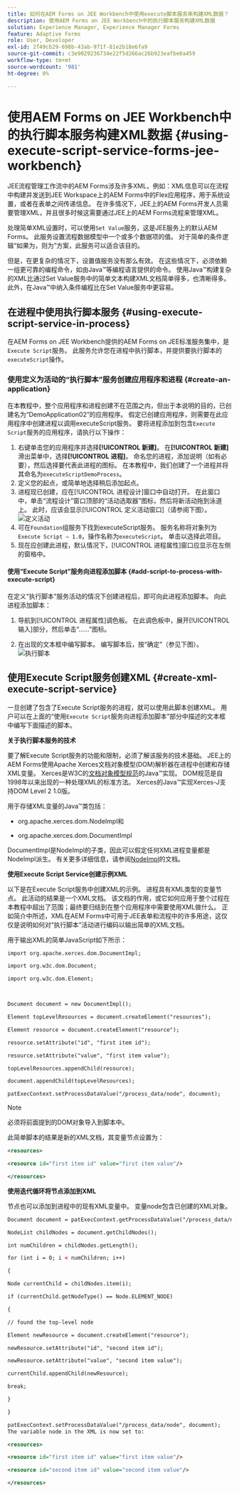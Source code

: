 ```yaml
---
title: 如何在AEM Forms on JEE Workbench中使用execute脚本服务来构建XML数据？
description: 使用AEM Forms on JEE Workbench中的执行脚本服务构建XML数据
solution: Experience Manager, Experience Manager Forms
feature: Adaptive Forms
role: User, Developer
exl-id: 2f49cb29-698b-43ab-971f-81e2b18e6fa9
source-git-commit: c3e9029236734e22f5d266ac26b923eafbe0a459
workflow-type: tm+mt
source-wordcount: '981'
ht-degree: 0%

---
```


# 使用AEM Forms on JEE Workbench中的执行脚本服务构建XML数据 {#using-execute-script-service-forms-jee-workbench}

JEE流程管理工作流中的AEM Forms涉及许多XML，例如：XML信息可以在流程中构建并发送到JEE Workspace上的AEM Forms中的Flex应用程序，用于系统设置，或者在表单之间传递信息。 在许多情况下，JEE上的AEM Forms开发人员需要管理XML，并且很多时候这需要通过JEE上的AEM Forms流程来管理XML。

处理简单XML设置时，可以使用`Set Value`服务，这是JEE服务上的默认AEM Forms。 此服务设置流程数据模型中一个或多个数据项的值。 对于简单的条件逻辑“如果为，则为”方案，此服务可以适合该目的。

但是，在更复杂的情况下，设置值服务没有那么有效。 在这些情况下，必须依赖一组更可靠的编程命令，如由Java™等编程语言提供的命令。 使用Java™构建复杂的XML比通过Set Value服务中的简单文本构建XML文档简单得多，也清晰得多。 此外，在Java™中纳入条件编程比在Set Value服务中更容易。

## 在进程中使用执行脚本服务 {#using-execute-script-service-in-process}

在AEM Forms on JEE Workbench提供的AEM Forms on JEE标准服务集中，是`Execute Script`服务。 此服务允许您在进程中执行脚本，并提供要执行脚本的`executeScript`操作。

### 使用定义为活动的“执行脚本”服务创建应用程序和进程 {#create-an-application}

在本教程中，整个应用程序和进程创建不在范围之内，但出于本说明的目的，已创建名为“DemoApplication02”的应用程序。 假定已创建应用程序，则需要在此应用程序中创建进程以调用executeScript服务。 要将进程添加到包含`Execute Script`服务的应用程序，请执行以下操作：

1. 右键单击您的应用程序并选择&#x200B;**[!UICONTROL 新建]**。 在&#x200B;**[!UICONTROL 新建]**&#x200B;滑出菜单中，选择&#x200B;**[!UICONTROL 进程]**。 命名您的进程，添加说明（如有必要），然后选择要代表此进程的图标。 在本教程中，我们创建了一个进程并将其命名为`executeScriptDemoProcess`。
1. 定义您的起点，或简单地选择稍后添加起点。
1. 进程现已创建，应在[!UICONTROL 进程设计]窗口中自动打开。 在此窗口中，单击“流程设计”窗口顶部的“活动选取器”图标，然后将新活动拖到泳道上。 此时，应该会显示[!UICONTROL 定义活动窗口]（请参阅下图）。
   ![定义活动](assets/define-activity.jpg)
1. 可在`Foundation`组服务下找到executeScript服务。 服务名称将对象列为`Execute Script – 1.0`，操作名称为`executeScript`。 单击以选择此项目。
1. 现在应创建此进程，默认情况下，[!UICONTROL 进程属性]窗口应显示在左侧的窗格中。

#### 使用“Execute Script”服务向进程添加脚本 {#add-script-to-process-with-execute-script}

在定义“执行脚本”服务活动的情况下创建进程后，即可向此进程添加脚本。 向此进程添加脚本：

1. 导航到[!UICONTROL 进程属性]调色板。 在此调色板中，展开[!UICONTROL 输入]部分，然后单击“……”图标。

1. 在出现的文本框中编写脚本。 编写脚本后，按“确定”（参见下图）。
   ![执行脚本](assets/execute-script.jpg)

## 使用Execute Script服务创建XML {#create-xml-execute-script-service}

一旦创建了包含了Execute Script服务的进程，就可以使用此脚本创建XML。 用户可以在上面的“使用`Execute Script`服务向进程添加脚本”部分中描述的文本框中编写下面描述的脚本。

**关于执行脚本服务的技术**

要了解Execute Script服务的功能和限制，必须了解该服务的技术基础。 JEE上的AEM Forms使用Apache Xerces文档对象模型(DOM)解析器在进程中创建和存储XML变量。 Xerces是W3C的[文档对象模型规范](https://dom.spec.whatwg.org/)的Java™实现。 DOM规范是自1998年以来出现的一种处理XML的标准方法。 Xerces的Java™实现Xerces-J支持DOM Level 2 1.0版。

用于存储XML变量的Java™类包括：

* org.apache.xerces.dom.NodeImpl和

* org.apache.xerces.dom.DocumentImpl

DocumentImpl是NodeImpl的子类，因此可以假定任何XML进程变量都是NodeImpl派生。 有关更多详细信息，请参阅[NodeImpl](https://xerces.apache.org/xerces-j/apiDocs/org/apache/xerces/dom/NodeImpl.html)的文档。

**使用Execute Script Service创建示例XML**

以下是在Execute Script服务中创建XML的示例。 进程具有XML类型的变量节点。 此活动的结果是一个XML文档。 该文档的作用，或它如何应用于整个过程在本教程中超出了范围；最终要归结到在整个应用程序中需要使用XML做什么。 正如简介中所述，XML在AEM Forms中可用于JEE表单和流程中的许多用途，这仅仅是说明如何对“执行脚本”活动进行编码以输出简单的XML文档。

用于输出XML的简单JavaScript如下所示：

```xml
import org.apache.xerces.dom.DocumentImpl;

import org.w3c.dom.Document;

import org.w3c.dom.Element;



Document document = new DocumentImpl();

Element topLevelResources = document.createElement("resources");

Element resource = document.createElement("resource");

resource.setAttribute("id", "first item id");

resource.setAttribute("value", "first item value");

topLevelResources.appendChild(resource);

document.appendChild(topLevelResources);

patExecContext.setProcessDataValue("/process_data/node", document);
```

>[!NOTE]
>
>必须将前面提到的DOM对象导入到脚本中。

此简单脚本的结果是新的XML文档，其变量节点设置为：

```xml
<resources>

<resource id="first item id" value="first item value"/>

</resources>
```

**使用迭代循环将节点添加到XML**

节点也可以添加到进程中的现有XML变量中。 变量node包含已创建的XML对象。

```xml
Document document = patExecContext.getProcessDataValue("/process_data/node");

NodeList childNodes = document.getChildNodes();

int numChildren = childNodes.getLength();

for (int i = 0; i < numChildren; i++)

{

Node currentChild = childNodes.item(i);

if (currentChild.getNodeType() == Node.ELEMENT_NODE)

{

// found the top-level node

Element newResource = document.createElement("resource");

newResource.setAttribute("id", "second item id");

newResource.setAttribute("value", "second item value");

currentChild.appendChild(newResource);

break;

}

}

patExecContext.setProcessDataValue("/process_data/node", document);
The variable node in the XML is now set to:

<resources> 

<resource id="first item id" value="first item value"/> 

<resource id="second item id" value="second item value"/> 

</resources>
```

